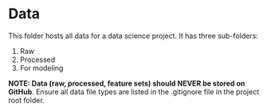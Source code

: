 # Data 

This folder hosts all data for a data science project. It has three sub-folders:

1. Raw  
2. Processed  
3. For modeling  

**NOTE: Data (raw, processed, feature sets) should NEVER be stored on GitHub**. Ensure all data file types are listed in the .gitignore file in the project root folder. 